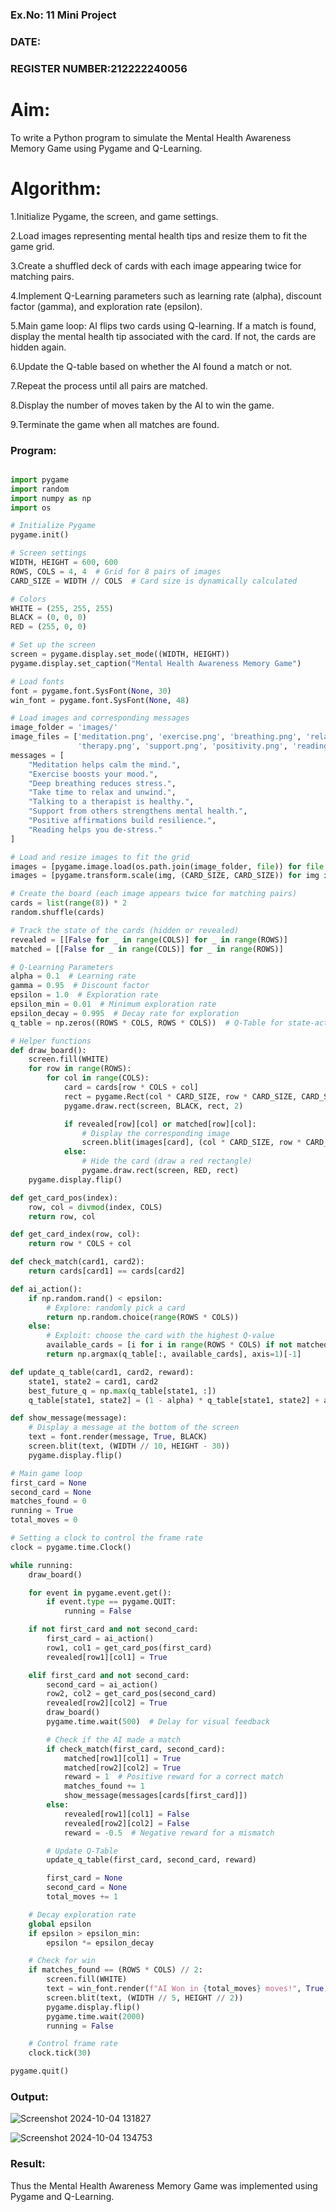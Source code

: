 ### Ex.No: 11 Mini Project
### DATE:
### REGISTER NUMBER:212222240056
# Aim:
To write a Python program to simulate the Mental Health Awareness Memory Game using Pygame and Q-Learning.
# Algorithm:
1.Initialize Pygame, the screen, and game settings.

2.Load images representing mental health tips and resize them to fit the game grid.

3.Create a shuffled deck of cards with each image appearing twice for matching pairs.

4.Implement Q-Learning parameters such as learning rate (alpha), discount factor (gamma), and exploration rate (epsilon).

5.Main game loop:
   AI flips two cards using Q-learning.
   If a match is found, display the mental health tip associated with the card.
   If not, the cards are hidden again.
   
6.Update the Q-table based on whether the AI found a match or not.

7.Repeat the process until all pairs are matched.

8.Display the number of moves taken by the AI to win the game.

9.Terminate the game when all matches are found.

### Program:

```py

import pygame
import random
import numpy as np
import os

# Initialize Pygame
pygame.init()

# Screen settings
WIDTH, HEIGHT = 600, 600
ROWS, COLS = 4, 4  # Grid for 8 pairs of images
CARD_SIZE = WIDTH // COLS  # Card size is dynamically calculated

# Colors
WHITE = (255, 255, 255)
BLACK = (0, 0, 0)
RED = (255, 0, 0)

# Set up the screen
screen = pygame.display.set_mode((WIDTH, HEIGHT))
pygame.display.set_caption("Mental Health Awareness Memory Game")

# Load fonts
font = pygame.font.SysFont(None, 30)
win_font = pygame.font.SysFont(None, 48)

# Load images and corresponding messages
image_folder = 'images/'
image_files = ['meditation.png', 'exercise.png', 'breathing.png', 'relaxation.png', 
               'therapy.png', 'support.png', 'positivity.png', 'reading.png']
messages = [
    "Meditation helps calm the mind.",
    "Exercise boosts your mood.",
    "Deep breathing reduces stress.",
    "Take time to relax and unwind.",
    "Talking to a therapist is healthy.",
    "Support from others strengthens mental health.",
    "Positive affirmations build resilience.",
    "Reading helps you de-stress."
]

# Load and resize images to fit the grid
images = [pygame.image.load(os.path.join(image_folder, file)) for file in image_files]
images = [pygame.transform.scale(img, (CARD_SIZE, CARD_SIZE)) for img in images]  # Resize each image

# Create the board (each image appears twice for matching pairs)
cards = list(range(8)) * 2
random.shuffle(cards)

# Track the state of the cards (hidden or revealed)
revealed = [[False for _ in range(COLS)] for _ in range(ROWS)]
matched = [[False for _ in range(COLS)] for _ in range(ROWS)]

# Q-Learning Parameters
alpha = 0.1  # Learning rate
gamma = 0.95  # Discount factor
epsilon = 1.0  # Exploration rate
epsilon_min = 0.01  # Minimum exploration rate
epsilon_decay = 0.995  # Decay rate for exploration
q_table = np.zeros((ROWS * COLS, ROWS * COLS))  # Q-Table for state-action pairs

# Helper functions
def draw_board():
    screen.fill(WHITE)
    for row in range(ROWS):
        for col in range(COLS):
            card = cards[row * COLS + col]
            rect = pygame.Rect(col * CARD_SIZE, row * CARD_SIZE, CARD_SIZE, CARD_SIZE)
            pygame.draw.rect(screen, BLACK, rect, 2)

            if revealed[row][col] or matched[row][col]:
                # Display the corresponding image
                screen.blit(images[card], (col * CARD_SIZE, row * CARD_SIZE))
            else:
                # Hide the card (draw a red rectangle)
                pygame.draw.rect(screen, RED, rect)
    pygame.display.flip()

def get_card_pos(index):
    row, col = divmod(index, COLS)
    return row, col

def get_card_index(row, col):
    return row * COLS + col

def check_match(card1, card2):
    return cards[card1] == cards[card2]

def ai_action():
    if np.random.rand() < epsilon:
        # Explore: randomly pick a card
        return np.random.choice(range(ROWS * COLS))
    else:
        # Exploit: choose the card with the highest Q-value
        available_cards = [i for i in range(ROWS * COLS) if not matched[i // COLS][i % COLS] and not revealed[i // COLS][i % COLS]]
        return np.argmax(q_table[:, available_cards], axis=1)[-1]

def update_q_table(card1, card2, reward):
    state1, state2 = card1, card2
    best_future_q = np.max(q_table[state1, :])
    q_table[state1, state2] = (1 - alpha) * q_table[state1, state2] + alpha * (reward + gamma * best_future_q)

def show_message(message):
    # Display a message at the bottom of the screen
    text = font.render(message, True, BLACK)
    screen.blit(text, (WIDTH // 10, HEIGHT - 30))
    pygame.display.flip()

# Main game loop
first_card = None
second_card = None
matches_found = 0
running = True
total_moves = 0

# Setting a clock to control the frame rate
clock = pygame.time.Clock()

while running:
    draw_board()

    for event in pygame.event.get():
        if event.type == pygame.QUIT:
            running = False

    if not first_card and not second_card:
        first_card = ai_action()
        row1, col1 = get_card_pos(first_card)
        revealed[row1][col1] = True

    elif first_card and not second_card:
        second_card = ai_action()
        row2, col2 = get_card_pos(second_card)
        revealed[row2][col2] = True
        draw_board()
        pygame.time.wait(500)  # Delay for visual feedback

        # Check if the AI made a match
        if check_match(first_card, second_card):
            matched[row1][col1] = True
            matched[row2][col2] = True
            reward = 1  # Positive reward for a correct match
            matches_found += 1
            show_message(messages[cards[first_card]])
        else:
            revealed[row1][col1] = False
            revealed[row2][col2] = False
            reward = -0.5  # Negative reward for a mismatch

        # Update Q-Table
        update_q_table(first_card, second_card, reward)

        first_card = None
        second_card = None
        total_moves += 1

    # Decay exploration rate
    global epsilon
    if epsilon > epsilon_min:
        epsilon *= epsilon_decay

    # Check for win
    if matches_found == (ROWS * COLS) // 2:
        screen.fill(WHITE)
        text = win_font.render(f"AI Won in {total_moves} moves!", True, BLACK)
        screen.blit(text, (WIDTH // 5, HEIGHT // 2))
        pygame.display.flip()
        pygame.time.wait(2000)
        running = False

    # Control frame rate
    clock.tick(30)

pygame.quit()
```

### Output:

![Screenshot 2024-10-04 131827](https://github.com/user-attachments/assets/299b367d-62c8-4165-81de-bcb63d2bf76a)

![Screenshot 2024-10-04 134753](https://github.com/user-attachments/assets/ebe0115b-e3cc-4bcd-a8d1-4f59d967995f)

### Result:
Thus the Mental Health Awareness Memory Game was implemented using Pygame and Q-Learning.

